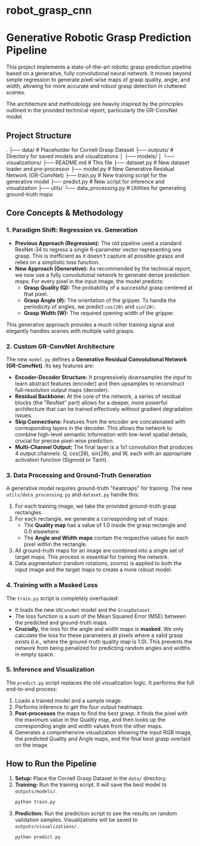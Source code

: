 # robot_grasp_cnn

# Generative Robotic Grasp Prediction Pipeline

This project implements a state-of-the-art robotic grasp prediction pipeline based on a generative, fully convolutional neural network. It moves beyond simple regression to generate pixel-wise maps of grasp quality, angle, and width, allowing for more accurate and robust grasp detection in cluttered scenes.

The architecture and methodology are heavily inspired by the principles outlined in the provided technical report, particularly the GR-ConvNet model.

## Project Structure
.
├── data/                     # Placeholder for Cornell Grasp Dataset
├── outputs/                  # Directory for saved models and visualizations
│   ├── models/
│   └── visualizations/
├── README.md                  # This file
├── dataset.py                 # New dataset loader and pre-processor
├── model.py                   # New Generative Residual Network (GR-ConvNet)
├── train.py                   # New training script for the generative model
├── predict.py                 # New script for inference and visualization
├── utils/
   └── data_processing.py      # Utilities for generating ground-truth maps

## Core Concepts & Methodology

### 1. Paradigm Shift: Regression vs. Generation

* **Previous Approach (Regression):** The old pipeline used a standard ResNet-34 to regress a single 6-parameter vector representing one grasp. This is inefficient as it doesn't capture all possible grasps and relies on a simplistic loss function.
* **New Approach (Generative):** As recommended by the technical report, we now use a fully convolutional network to generate dense prediction maps. For every pixel in the input image, the model predicts:
    * **Grasp Quality (Q):** The probability of a successful grasp centered at that pixel.
    * **Grasp Angle ($\theta$):** The orientation of the gripper. To handle the periodicity of angles, we predict `cos(2θ)` and `sin(2θ)`.
    * **Grasp Width (W):** The required opening width of the gripper.

This generative approach provides a much richer training signal and elegantly handles scenes with multiple valid grasps.

### 2. Custom GR-ConvNet Architecture

The new `model.py` defines a **Generative Residual Convolutional Network (GR-ConvNet)**. Its key features are:

* **Encoder-Decoder Structure:** It progressively downsamples the input to learn abstract features (encoder) and then upsamples to reconstruct full-resolution output maps (decoder).
* **Residual Backbone:** At the core of the network, a series of residual blocks (the "ResNet" part) allows for a deeper, more powerful architecture that can be trained effectively without gradient degradation issues.
* **Skip Connections:** Features from the encoder are concatenated with corresponding layers in the decoder. This allows the network to combine high-level semantic information with low-level spatial details, crucial for precise pixel-wise prediction.
* **Multi-Channel Output:** The final layer is a 1x1 convolution that produces 4 output channels: Q, cos(2θ), sin(2θ), and W, each with an appropriate activation function (Sigmoid or Tanh).

### 3. Data Processing and Ground-Truth Generation

A generative model requires ground-truth "heatmaps" for training. The new `utils/data_processing.py` and `dataset.py` handle this:

1.  For each training image, we take the provided ground-truth grasp rectangles.
2.  For each rectangle, we generate a corresponding set of maps:
    * The **Quality map** has a value of 1.0 inside the grasp rectangle and 0.0 elsewhere.
    * The **Angle and Width maps** contain the respective values for each pixel within the rectangle.
3.  All ground-truth maps for an image are combined into a single set of target maps. This process is essential for training the network.
4.  Data augmentation (random rotations, zooms) is applied to both the input image and the target maps to create a more robust model.

### 4. Training with a Masked Loss

The `train.py` script is completely overhauled:

* It loads the new `GRConvNet` model and the `GraspDataset`.
* The loss function is a sum of the Mean Squared Error (MSE) between the predicted and ground-truth maps.
* **Crucially**, the loss for the angle and width maps is **masked**. We only calculate the loss for these parameters at pixels where a valid grasp exists (i.e., where the ground-truth quality map is 1.0). This prevents the network from being penalized for predicting random angles and widths in empty space.

### 5. Inference and Visualization

The `predict.py` script replaces the old visualization logic. It performs the full end-to-end process:

1.  Loads a trained model and a sample image.
2.  Performs inference to get the four output heatmaps.
3.  **Post-processes** the maps to find the best grasp: it finds the pixel with the maximum value in the Quality map, and then looks up the corresponding angle and width values from the other maps.
4.  Generates a comprehensive visualization showing the input RGB image, the predicted Quality and Angle maps, and the final best grasp overlaid on the image.

## How to Run the Pipeline

1.  **Setup:** Place the Cornell Grasp Dataset in the `data/` directory.
2.  **Training:** Run the training script. It will save the best model to `outputs/models/`.
    ```bash
    python train.py
    ```
3.  **Prediction:** Run the prediction script to see the results on random validation samples. Visualizations will be saved to `outputs/visualizations/`.
    ```bash
    python predict.py
    ```
